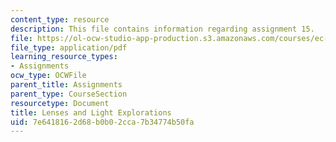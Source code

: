 ```yaml
---
content_type: resource
description: This file contains information regarding assignment 15.
file: https://ol-ocw-studio-app-production.s3.amazonaws.com/courses/ec-050-recreate-experiments-from-history-inform-the-future-from-the-past-galileo-january-iap-2010/7e6418162d68b0b02cca7b34774b50fa_MITEC_050IAP10_assn15.pdf
file_type: application/pdf
learning_resource_types:
- Assignments
ocw_type: OCWFile
parent_title: Assignments
parent_type: CourseSection
resourcetype: Document
title: Lenses and Light Explorations
uid: 7e641816-2d68-b0b0-2cca-7b34774b50fa
---
```

